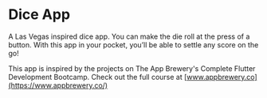 # Dice App

A Las Vegas inspired dice app. You can make the die roll at the press of a button. With this app in your pocket, you’ll be able to settle any score on the go!

This app is inspired by the projects on The App Brewery's Complete Flutter Development Bootcamp. Check out the full course at [www.appbrewery.co](https://www.appbrewery.co/)

